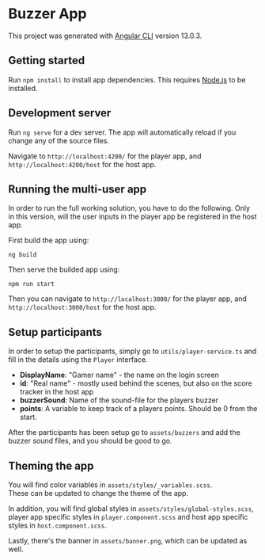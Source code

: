 # Buzzer App

This project was generated with [Angular CLI](https://github.com/angular/angular-cli) version 13.0.3.

## Getting started

Run `npm install` to install app dependencies. This requires [Node.js](https://nodejs.org/en/) to be installed.

## Development server

Run `ng serve` for a dev server. The app will automatically reload if you change any of the source files.

Navigate to `http://localhost:4200/` for the player app, and `http://localhost:4200/host` for the host app.

## Running the multi-user app

In order to run the full working solution, you have to do the following.
Only in this version, will the user inputs in the player app be registered in the host app.

First build the app using:

`ng build`

Then serve the builded app using:

`npm run start`

Then you can navigate to `http://localhost:3000/` for the player app, and `http://localhost:3000/host` for the host app.

## Setup participants

In order to setup the participants, simply go to `utils/player-service.ts` and fill in the details using the `Player` interface.
- **DisplayName**: "Gamer name" - the name on the login screen
- **id**: "Real name" - mostly used behind the scenes, but also on the score tracker in the host app
- **buzzerSound**: Name of the sound-file for the players buzzer
- **points**: A variable to keep track of a players points. Should be 0 from the start.

After the participants has been setup go to `assets/buzzers` and add the buzzer sound files, and you should be good to go.

## Theming the app

You will find color variables in `assets/styles/_variables.scss`.\
These can be updated to change the theme of the app.

In addition, you will find global styles in `assets/styles/global-styles.scss`,\
player app specific styles in `player.component.scss` and host app specific styles in `host.component.scss`.

Lastly, there's the banner in `assets/banner.png`, which can be updated as well.